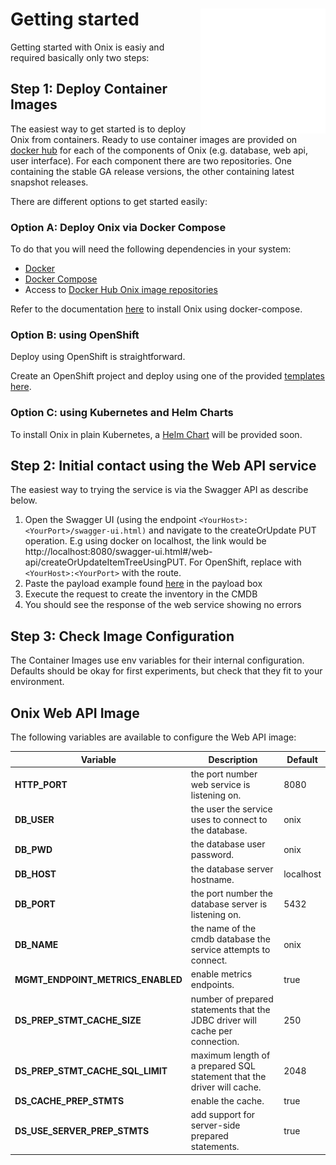 # Getting started <img src="./pics/ox.png" width="200" height="200" align="right">
Getting started with Onix is easiy and required basically only two steps:

## Step 1: Deploy Container Images
The easiest way to get started is to deploy Onix from containers. Ready to use container images are provided on [docker hub](https://hub.docker.com/r/southwinds/) for each of the components of Onix (e.g. database, web api, user interface). For each component there are two repositories. One containing the stable GA release versions, the other containing latest snapshot releases.

There are different options to get started easily:
<a name="installing-using-docker"></a>
### Option A: Deploy Onix via Docker Compose
To do that you will need the following dependencies in your system:
- [Docker](https://docs.docker.com/compose/install/)
- [Docker Compose](https://docs.docker.com/compose/install/)
- Access to [Docker Hub Onix image repositories](https://hub.docker.com/u/gatblau)

Refer to the documentation [here](install/container/readme.md) to install Onix using docker-compose.

<a name="installing-using-openshift"></a>
### Option B: using OpenShift
Deploy using OpenShift is straightforward. 

Create an OpenShift project and deploy using one of the provided [templates here](install/openshift/readme.md).


<a name="installing-using-helm"></a>
### Option C: using Kubernetes and Helm Charts
To install Onix in plain Kubernetes, a [Helm Chart](https://helm.sh/docs/developing_charts/) will be provided soon.


## Step 2:  Initial contact using the Web API service
The easiest way to trying the service is via the Swagger API as describe below.

1. Open the Swagger UI (using the endpoint   `<YourHost>:<YourPort>/swagger-ui.html)` and navigate to the createOrUpdate PUT operation. E.g using docker on localhost, the link would be http://localhost:8080/swagger-ui.html#/web-api/createOrUpdateItemTreeUsingPUT. For OpenShift, replace with `<YourHost>:<YourPort>` with the route.
2. Paste the payload example found [here](../ansible/inventory/examples/inventory.json) in the payload box
3. Execute the request to create the inventory in the CMDB
4. You should see the response of the web service showing no errors

## Step 3: Check Image Configuration
The Container Images use env variables for their internal configuration.  Defaults should be okay for first experiments, but check that they fit to your environment.

## Onix Web API Image

The following variables are available to configure the Web API image:

| Variable  | Description  | Default  |
|---|---|---|
| **HTTP_PORT** | the port number web service is listening on. | 8080  |
| **DB_USER**  | the user the service uses to connect to the database.  | onix  |
| **DB_PWD**  | the database user password.  | onix  |
| **DB_HOST**  | the database server hostname.  | localhost  |
| **DB_PORT**  | the port number the database server is listening on.  | 5432  |
| **DB_NAME**  | the name of the cmdb database the service attempts to connect.  | onix  |
| **MGMT_ENDPOINT_METRICS_ENABLED** | enable metrics endpoints. | true |
| **DS_PREP_STMT_CACHE_SIZE** | number of prepared statements that the JDBC driver will cache per connection. | 250 |
| **DS_PREP_STMT_CACHE_SQL_LIMIT** | maximum length of a prepared SQL statement that the driver will cache. | 2048 |
| **DS_CACHE_PREP_STMTS** | enable the cache. | true |
| **DS_USE_SERVER_PREP_STMTS** | add support for server-side prepared statements. | true |
